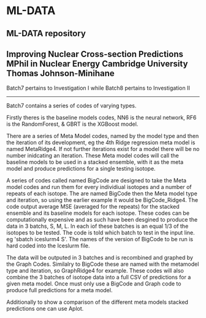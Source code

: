 # ML-DATA
ML-DATA repository
---
Improving Nuclear Cross-section Predictions
MPhil in Nuclear Energy
Cambridge University 
Thomas Johnson-Minihane
---
Batch7 pertains to Investigation I while Batch8 pertains to Investigation II

---
Batch7 contains a series of codes of varying types.

Firstly theres is the baseline models codes, NN6 is the neural network, RF6 is the RandomForest, & GBRT is the XGBoost model.

There are a series of Meta Model codes, named by the model type and then the iteration of its development, eg the 4th Ridge regression meta model is named MetaRidge4. If not further iterations exist for a model there will be no number inidcating an iteration. These Meta model codes will call the baseline models to be used in a stacked ensemble, with it as the meta model and produce predictions for a single testing isotope.

A series of codes called named BigCode are designed to take the Meta model codes and run them for every individiual isotopes and a number of repeats of each isotope. The are named BigCode then the Meta model type and iteration, so using the earlier example it would be BigCode_Ridge4. The code output average MSE (averaged for the repeats) for the stacked ensemble and its baseline models for each isotope. These codes can be computationally expensive and as such have been desgined to produce the data in 3 batchs, S, M, L. In each iof these batches is an equal 1/3 of the isotopes to be tested. The code is told which batch to test in the input line. eg 'sbatch iceslurm4 S'. The names of the version of BigCode to be run is hard coded into the Iceslurm file.

The data will be outputed in 3 batches and is recombined and graphed by the Graph Codes. Similalry to BigCode these are named with the metamodel type and iteration, so GraphRidge4 for example. These codes will also combine the 3 batches of isotope data into a full CSV of predictions for a given meta model. Once must only use a BigCode and Graph code to produce full predictions for a meta model.

Additionally to show a comparison of the different meta models stacked predictions one can use Aplot.
